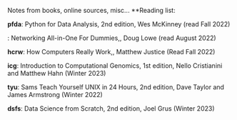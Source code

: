 Notes from books, online sources, misc...
**Reading list:

   **pfda**: Python for Data Analysis, 2nd edition, Wes McKinney (read Fall 2022)
   
   : Networking All-in-One For Dummies,, Doug Lowe (read August 2022)
   
   **hcrw**: How Computers Really Work,, Matthew Justice (Read Fall 2022)
   
   **icg**: Introduction to Computational Genomics, 1st edition, Nello Cristianini and Matthew Hahn (Winter 2023)
   
   **tyu**: Sams Teach Yourself UNIX in 24 Hours, 2nd edition, Dave Taylor and James Armstrong (Winter 2022)
   
   **dsfs**: Data Science from Scratch, 2nd edition, Joel Grus (Winter 2023) 
